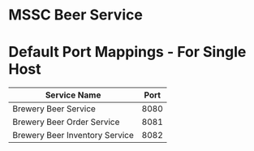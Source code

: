 # MSSC Beer Service

# Default Port Mappings - For Single Host
| Service Name | Port | 
| --------| -----|
| Brewery Beer Service | 8080 |
| Brewery Beer Order Service | 8081 |
| Brewery Beer Inventory Service | 8082 |